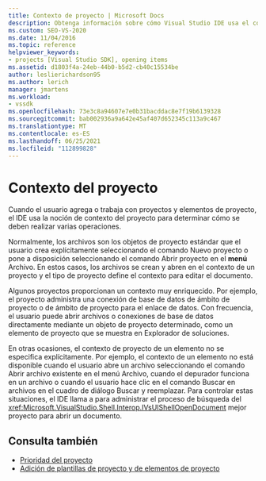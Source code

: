 ```yaml
---
title: Contexto de proyecto | Microsoft Docs
description: Obtenga información sobre cómo Visual Studio IDE usa el contexto del proyecto para determinar cómo realizar operaciones cuando el usuario agrega o trabaja con proyectos y elementos de proyecto.
ms.custom: SEO-VS-2020
ms.date: 11/04/2016
ms.topic: reference
helpviewer_keywords:
- projects [Visual Studio SDK], opening items
ms.assetid: d1803f4a-24eb-44b0-b5d2-cb40c15534be
author: leslierichardson95
ms.author: lerich
manager: jmartens
ms.workload:
- vssdk
ms.openlocfilehash: 73e3c8a94607e7e0b31bacddac8e7f19b6139328
ms.sourcegitcommit: bab002936a9a642e45af407d652345c113a9c467
ms.translationtype: MT
ms.contentlocale: es-ES
ms.lasthandoff: 06/25/2021
ms.locfileid: "112899828"
---
```

# <a name="project-context"></a>Contexto del proyecto
Cuando el usuario agrega o trabaja con proyectos y elementos de proyecto, el IDE usa la noción de contexto del proyecto para determinar cómo se deben realizar varias operaciones.

 Normalmente, los archivos son los objetos de proyecto estándar  que el usuario crea explícitamente seleccionando el comando Nuevo proyecto o pone a disposición seleccionando el comando Abrir proyecto en el **menú** Archivo.  En estos casos, los archivos se crean y abren en el contexto de un proyecto y el tipo de proyecto define el contexto para editar el documento.

 Algunos proyectos proporcionan un contexto muy enriquecido. Por ejemplo, el proyecto administra una conexión de base de datos de ámbito de proyecto o de ámbito de proyecto para el enlace de datos. Con frecuencia, el usuario puede abrir archivos o conexiones de base de datos directamente mediante un objeto de proyecto determinado, como un elemento de proyecto que se muestra en Explorador de soluciones.

 En otras ocasiones, el contexto de proyecto de un elemento no se especifica explícitamente. Por ejemplo, el contexto de un elemento no está disponible  cuando el usuario  abre un archivo seleccionando el comando Abrir archivo existente en el menú  Archivo, cuando el depurador funciona en un archivo o cuando el usuario hace clic en el comando Buscar en archivos en el cuadro de diálogo Buscar y reemplazar.  Para controlar estas situaciones, el IDE llama a para administrar el proceso de búsqueda del <xref:Microsoft.VisualStudio.Shell.Interop.IVsUIShellOpenDocument> mejor proyecto para abrir un documento.

## <a name="see-also"></a>Consulta también
- [Prioridad del proyecto](../../extensibility/internals/project-priority.md)
- [Adición de plantillas de proyecto y de elementos de proyecto](../../extensibility/internals/adding-project-and-project-item-templates.md)
